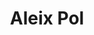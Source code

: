 ---
avatar: /images/people/aleix-pol.jpg
avatar_small: /images/people/aleix-pol_small.jpg
bio: Aleix Pol i Gonzàlez has been collaborating with KDE since 2007. He started working
  in software development in the KDE Education area and KDevelop. Aleix joined the
  KDE e.V. board of directors in 2014. In his day-job, he is employed by BlueSystems
  where he has worked with other parts of the community including Plasma and Qt.
homepage: http://www.proli.net/
instagram: null
linkedin: null
title: Aleix Pol
twitter: https://x.com/aleixpol
type: guest
username: aleix-pol
youtube: null
---